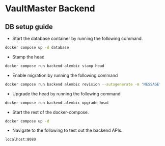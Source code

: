 # VaultMaster Backend

## DB setup guide
- Start the database container by running the following command.
```sh
docker compose up -d database
```
- Stamp the head
```sh
docker compose run backend alembic stamp head
```
- Enable migration by running the following command
```sh
docker compose run backend alembic revision --autogenerate -m "MESSAGE"
```
- Upgrade the head by running the following command
```sh
docker compose run backend alembic upgrade head
```
- Start the rest of the docker-compose.
```sh
docker compose up -d
```
- Navigate to the following to test out the backend APIs.
```sh
localhost:8080
```